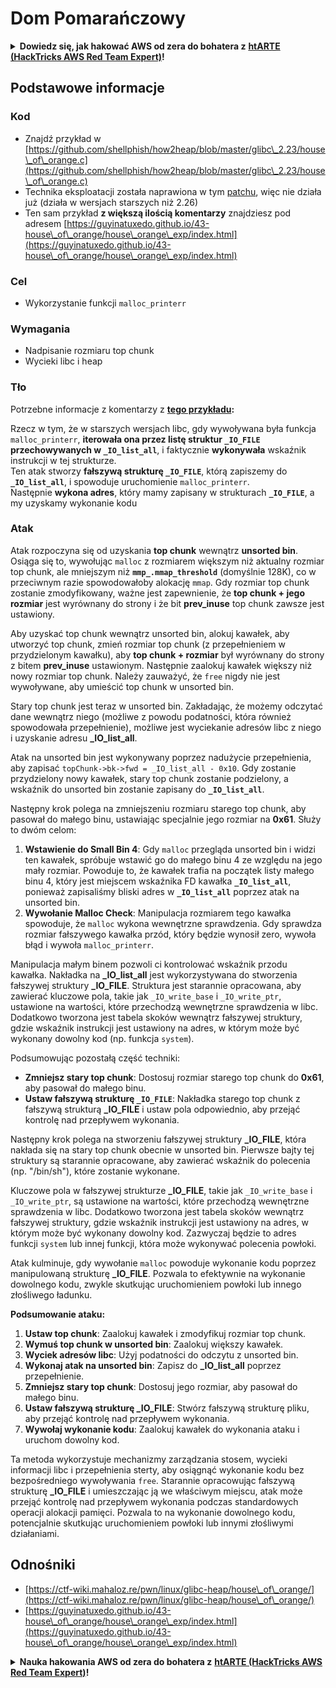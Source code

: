 # Dom Pomarańczowy

<details>

<summary><strong>Dowiedz się, jak hakować AWS od zera do bohatera z</strong> <a href="https://training.hacktricks.xyz/courses/arte"><strong>htARTE (HackTricks AWS Red Team Expert)</strong></a><strong>!</strong></summary>

Inne sposoby wsparcia HackTricks:

* Jeśli chcesz zobaczyć swoją **firmę reklamowaną w HackTricks** lub **pobrać HackTricks w formacie PDF**, sprawdź [**PLANY SUBSKRYPCYJNE**](https://github.com/sponsors/carlospolop)!
* Zdobądź [**oficjalne gadżety PEASS & HackTricks**](https://peass.creator-spring.com)
* Odkryj [**Rodzinę PEASS**](https://opensea.io/collection/the-peass-family), naszą kolekcję ekskluzywnych [**NFT**](https://opensea.io/collection/the-peass-family)
* **Dołącz do** 💬 [**grupy Discord**](https://discord.gg/hRep4RUj7f) lub [**grupy telegramowej**](https://t.me/peass) albo **śledź** nas na **Twitterze** 🐦 [**@hacktricks\_live**](https://twitter.com/hacktricks\_live)**.**
* **Podziel się swoimi sztuczkami hakerskimi, przesyłając PR-y do** [**HackTricks**](https://github.com/carlospolop/hacktricks) i [**HackTricks Cloud**](https://github.com/carlospolop/hacktricks-cloud) na GitHubie.

</details>

## Podstawowe informacje

### Kod

* Znajdź przykład w [https://github.com/shellphish/how2heap/blob/master/glibc\_2.23/house\_of\_orange.c](https://github.com/shellphish/how2heap/blob/master/glibc\_2.23/house\_of\_orange.c)
* Technika eksploatacji została naprawiona w tym [patchu](https://sourceware.org/git/?p=glibc.git;a=blobdiff;f=stdlib/abort.c;h=117a507ff88d862445551f2c07abb6e45a716b75;hp=19882f3e3dc1ab830431506329c94dcf1d7cc252;hb=91e7cf982d0104f0e71770f5ae8e3faf352dea9f;hpb=0c25125780083cbba22ed627756548efe282d1a0), więc nie działa już (działa w wersjach starszych niż 2.26)
* Ten sam przykład **z większą ilością komentarzy** znajdziesz pod adresem [https://guyinatuxedo.github.io/43-house\_of\_orange/house\_orange\_exp/index.html](https://guyinatuxedo.github.io/43-house\_of\_orange/house\_orange\_exp/index.html)

### Cel

* Wykorzystanie funkcji `malloc_printerr`

### Wymagania

* Nadpisanie rozmiaru top chunk
* Wycieki libc i heap

### Tło

Potrzebne informacje z komentarzy z [**tego przykładu**](https://guyinatuxedo.github.io/43-house\_of\_orange/house\_orange\_exp/index.html)**:**

Rzecz w tym, że w starszych wersjach libc, gdy wywoływana była funkcja `malloc_printerr`, **iterowała ona przez listę struktur `_IO_FILE` przechowywanych w `_IO_list_all`**, i faktycznie **wykonywała** wskaźnik instrukcji w tej strukturze.\
Ten atak stworzy **fałszywą strukturę `_IO_FILE`**, którą zapiszemy do **`_IO_list_all`**, i spowoduje uruchomienie `malloc_printerr`.\
Następnie **wykona adres**, który mamy zapisany w strukturach **`_IO_FILE`**, a my uzyskamy wykonanie kodu

### Atak

Atak rozpoczyna się od uzyskania **top chunk** wewnątrz **unsorted bin**. Osiąga się to, wywołując `malloc` z rozmiarem większym niż aktualny rozmiar top chunk, ale mniejszym niż **`mmp_.mmap_threshold`** (domyślnie 128K), co w przeciwnym razie spowodowałoby alokację `mmap`. Gdy rozmiar top chunk zostanie zmodyfikowany, ważne jest zapewnienie, że **top chunk + jego rozmiar** jest wyrównany do strony i że bit **prev\_inuse** top chunk zawsze jest ustawiony.

Aby uzyskać top chunk wewnątrz unsorted bin, alokuj kawałek, aby utworzyć top chunk, zmień rozmiar top chunk (z przepełnieniem w przydzielonym kawałku), aby **top chunk + rozmiar** był wyrównany do strony z bitem **prev\_inuse** ustawionym. Następnie zaalokuj kawałek większy niż nowy rozmiar top chunk. Należy zauważyć, że `free` nigdy nie jest wywoływane, aby umieścić top chunk w unsorted bin.

Stary top chunk jest teraz w unsorted bin. Zakładając, że możemy odczytać dane wewnątrz niego (możliwe z powodu podatności, która również spowodowała przepełnienie), możliwe jest wyciekanie adresów libc z niego i uzyskanie adresu **\_IO\_list\_all**.

Atak na unsorted bin jest wykonywany poprzez nadużycie przepełnienia, aby zapisać `topChunk->bk->fwd = _IO_list_all - 0x10`. Gdy zostanie przydzielony nowy kawałek, stary top chunk zostanie podzielony, a wskaźnik do unsorted bin zostanie zapisany do **`_IO_list_all`**.

Następny krok polega na zmniejszeniu rozmiaru starego top chunk, aby pasował do małego binu, ustawiając specjalnie jego rozmiar na **0x61**. Służy to dwóm celom:

1. **Wstawienie do Small Bin 4**: Gdy `malloc` przegląda unsorted bin i widzi ten kawałek, spróbuje wstawić go do małego binu 4 ze względu na jego mały rozmiar. Powoduje to, że kawałek trafia na początek listy małego binu 4, który jest miejscem wskaźnika FD kawałka **`_IO_list_all`**, ponieważ zapisaliśmy bliski adres w **`_IO_list_all`** poprzez atak na unsorted bin.
2. **Wywołanie Malloc Check**: Manipulacja rozmiarem tego kawałka spowoduje, że `malloc` wykona wewnętrzne sprawdzenia. Gdy sprawdza rozmiar fałszywego kawałka przód, który będzie wynosił zero, wywoła błąd i wywoła `malloc_printerr`.

Manipulacja małym binem pozwoli ci kontrolować wskaźnik przodu kawałka. Nakładka na **\_IO\_list\_all** jest wykorzystywana do stworzenia fałszywej struktury **\_IO\_FILE**. Struktura jest starannie opracowana, aby zawierać kluczowe pola, takie jak `_IO_write_base` i `_IO_write_ptr`, ustawione na wartości, które przechodzą wewnętrzne sprawdzenia w libc. Dodatkowo tworzona jest tabela skoków wewnątrz fałszywej struktury, gdzie wskaźnik instrukcji jest ustawiony na adres, w którym może być wykonany dowolny kod (np. funkcja `system`).

Podsumowując pozostałą część techniki:

* **Zmniejsz stary top chunk**: Dostosuj rozmiar starego top chunk do **0x61**, aby pasował do małego binu.
* **Ustaw fałszywą strukturę `_IO_FILE`**: Nakładka starego top chunk z fałszywą strukturą **\_IO\_FILE** i ustaw pola odpowiednio, aby przejąć kontrolę nad przepływem wykonania.

Następny krok polega na stworzeniu fałszywej struktury **\_IO\_FILE**, która nakłada się na stary top chunk obecnie w unsorted bin. Pierwsze bajty tej struktury są starannie opracowane, aby zawierać wskaźnik do polecenia (np. "/bin/sh"), które zostanie wykonane.

Kluczowe pola w fałszywej strukturze **\_IO\_FILE**, takie jak `_IO_write_base` i `_IO_write_ptr`, są ustawione na wartości, które przechodzą wewnętrzne sprawdzenia w libc. Dodatkowo tworzona jest tabela skoków wewnątrz fałszywej struktury, gdzie wskaźnik instrukcji jest ustawiony na adres, w którym może być wykonany dowolny kod. Zazwyczaj będzie to adres funkcji `system` lub innej funkcji, która może wykonywać polecenia powłoki.

Atak kulminuje, gdy wywołanie `malloc` powoduje wykonanie kodu poprzez manipulowaną strukturę **\_IO\_FILE**. Pozwala to efektywnie na wykonanie dowolnego kodu, zwykle skutkując uruchomieniem powłoki lub innego złośliwego ładunku.

**Podsumowanie ataku:**

1. **Ustaw top chunk**: Zaalokuj kawałek i zmodyfikuj rozmiar top chunk.
2. **Wymuś top chunk w unsorted bin**: Zaalokuj większy kawałek.
3. **Wyciek adresów libc**: Użyj podatności do odczytu z unsorted bin.
4. **Wykonaj atak na unsorted bin**: Zapisz do **\_IO\_list\_all** poprzez przepełnienie.
5. **Zmniejsz stary top chunk**: Dostosuj jego rozmiar, aby pasował do małego binu.
6. **Ustaw fałszywą strukturę \_IO\_FILE**: Stwórz fałszywą strukturę pliku, aby przejąć kontrolę nad przepływem wykonania.
7. **Wywołaj wykonanie kodu**: Zaalokuj kawałek do wykonania ataku i uruchom dowolny kod.

Ta metoda wykorzystuje mechanizmy zarządzania stosem, wycieki informacji libc i przepełnienia sterty, aby osiągnąć wykonanie kodu bez bezpośredniego wywoływania `free`. Starannie opracowując fałszywą strukturę **\_IO\_FILE** i umieszczając ją we właściwym miejscu, atak może przejąć kontrolę nad przepływem wykonania podczas standardowych operacji alokacji pamięci. Pozwala to na wykonanie dowolnego kodu, potencjalnie skutkując uruchomieniem powłoki lub innymi złośliwymi działaniami.
## Odnośniki

* [https://ctf-wiki.mahaloz.re/pwn/linux/glibc-heap/house\_of\_orange/](https://ctf-wiki.mahaloz.re/pwn/linux/glibc-heap/house\_of\_orange/)
* [https://guyinatuxedo.github.io/43-house\_of\_orange/house\_orange\_exp/index.html](https://guyinatuxedo.github.io/43-house\_of\_orange/house\_orange\_exp/index.html)

<details>

<summary><strong>Nauka hakowania AWS od zera do bohatera z</strong> <a href="https://training.hacktricks.xyz/courses/arte"><strong>htARTE (HackTricks AWS Red Team Expert)</strong></a><strong>!</strong></summary>

Inne sposoby wsparcia HackTricks:

* Jeśli chcesz zobaczyć swoją **firmę reklamowaną w HackTricks** lub **pobrać HackTricks w formacie PDF**, sprawdź [**PLANY SUBSKRYPCYJNE**](https://github.com/sponsors/carlospolop)!
* Zdobądź [**oficjalne gadżety PEASS & HackTricks**](https://peass.creator-spring.com)
* Odkryj [**Rodzinę PEASS**](https://opensea.io/collection/the-peass-family), naszą kolekcję ekskluzywnych [**NFT**](https://opensea.io/collection/the-peass-family)
* **Dołącz do** 💬 [**grupy Discord**](https://discord.gg/hRep4RUj7f) lub [**grupy telegramowej**](https://t.me/peass) lub **śledź** nas na **Twitterze** 🐦 [**@hacktricks\_live**](https://twitter.com/hacktricks\_live)**.**
* **Podziel się swoimi sztuczkami hakowania, przesyłając PR-y do** [**HackTricks**](https://github.com/carlospolop/hacktricks) i [**HackTricks Cloud**](https://github.com/carlospolop/hacktricks-cloud) na GitHubie.

</details>
